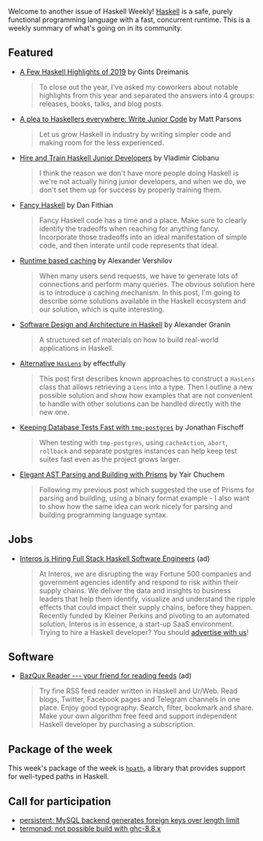 Welcome to another issue of Haskell Weekly!
[Haskell](https://www.haskell.org) is a safe, purely functional programming language with a fast, concurrent runtime.
This is a weekly summary of what's going on in its community.

## Featured

- [A Few Haskell Highlights of 2019](https://serokell.io/blog/haskell-highlights-2019) by Gints Dreimanis
  > To close out the year, I've asked my coworkers about notable highlights from this year and separated the answers into 4 groups: releases, books, talks, and blog posts.

- [A plea to Haskellers everywhere: Write Junior Code](https://www.parsonsmatt.org/2019/12/26/write_junior_code.html) by Matt Parsons
  > Let us grow Haskell in industry by writing simpler code and making room for the less experienced.

- [Hire and Train Haskell Junior Developers](https://cvlad.info/junior-developers/) by Vladimir Ciobanu
  > I think the reason we don't have more people doing Haskell is we're not actually hiring junior developers, and when we do, we don't set them up for success by properly training them.

- [Fancy Haskell](https://dfithian.github.io/2019/12/30/fancy-haskell.html) by Dan Fithian
  > Fancy Haskell code has a time and a place. Make sure to clearly identify the tradeoffs when reaching for anything fancy. Incorporate those tradeoffs into an ideal manifestation of simple code, and then interate until code represents that ideal.

- [Runtime based caching](https://qnikst.github.io/posts/2019-09-30-runtime-based-caching.html) by Alexander Vershilov
  > When many users send requests, we have to generate lots of connections and perform many queries. The obvious solution here is to introduce a caching mechanism. In this post, I'm going to describe some solutions available in the Haskell ecosystem and our solution, which is quite interesting.

- [Software Design and Architecture in Haskell](https://github.com/graninas/software-design-in-haskell) by Alexander Granin
  > A structured set of materials on how to build real-world applications in Haskell.

- [Alternative `HasLens`](https://github.com/effectfully/sketches/tree/master/has-lens-done-right) by effectfully
  > This post first describes known approaches to construct a `HasLens` class that allows retrieving a `Lens` into a type. Then I outline a new possible solution and show how examples that are not convenient to handle with other solutions can be handled directly with the new one.

- [Keeping Database Tests Fast with `tmp-postgres`](https://jfischoff.github.io/blog/keeping-database-tests-fast.html) by Jonathan Fischoff
  > When testing with `tmp-postgres`, using `cacheAction`, `abort`, `rollback` and separate postgres instances can help keep test suites fast even as the project grows larger.

- [Elegant AST Parsing and Building with Prisms](https://yairchu.github.io/posts/codecs-as-prisms-asts.html) by Yair Chuchem
  > Following my previous post which suggested the use of Prisms for parsing and building, using a binary format example - I also want to show how the same idea can work nicely for parsing and building programming language syntax.

## Jobs

- [Interos is Hiring Full Stack Haskell Software Engineers](https://www.interos.ai/careers/#haskell-software-engineer-ii) (ad)
  > At Interos, we are disrupting the way Fortune 500 companies and government agencies identify and respond to risk within their supply chains. We deliver the data and insights to business leaders that help them identify, visualize and understand the ripple effects that could impact their supply chains, before they happen. Recently funded by Kleiner Perkins and pivoting to an automated solution, Interos is in essence, a start-up SaaS environment.
Trying to hire a Haskell developer?
You should [advertise with us](https://haskellweekly.news/advertising.html)!

## Software

- [BazQux Reader --- your friend for reading feeds](https://bazqux.com/r/hwn_dec19) (ad)
  > Try fine RSS feed reader written in Haskell and Ur/Web. Read blogs, Twitter, Facebook pages and Telegram channels in one place. Enjoy good typography. Search, filter, bookmark and share. Make your own algorithm free feed and support independent Haskell developer by purchasing a subscription.

## Package of the week

This week's package of the week is [`hpath`](https://github.com/hasufell/hpath), a library that provides support for well-typed paths in Haskell.

## Call for participation

-   [persistent: MySQL backend generates foreign keys over length limit](https://github.com/yesodweb/persistent/issues/1000)
-   [termonad: not possible build with ghc-8.8.x](https://github.com/cdepillabout/termonad/issues/142)
